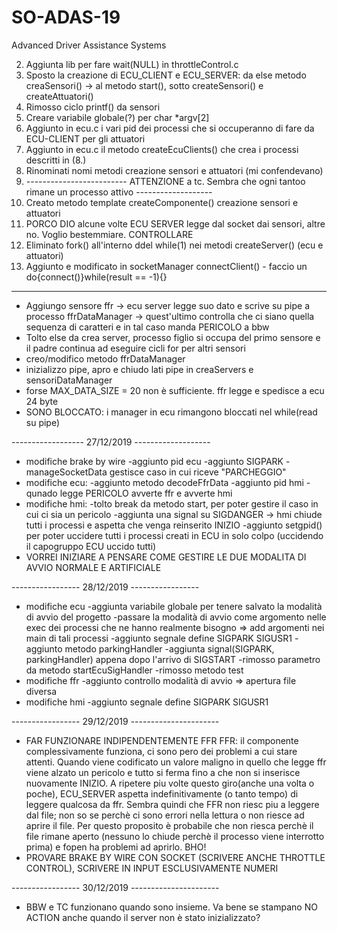 # SO-ADAS-19
Advanced Driver Assistance Systems

2.	Aggiunta lib per fare wait(NULL) in throttleControl.c
5.	Sposto la creazione di ECU_CLIENT e ECU_SERVER: da else metodo creaSensori() -> al metodo start(), sotto createSensori() e createAttuatori()
6.	Rimosso ciclo printf() da sensori
7.	Creare variabile globale(?) per char *argv[2]
8.	Aggiunto in ecu.c i vari pid dei processi che si occuperanno di fare da ECU-CLIENT per gli attuatori
9.	Aggiunto in ecu.c il metodo createEcuClients() che crea i processi descritti in (8.)
10.	Rinominati nomi metodi creazione sensori e attuatori (mi confendevano)
12. -------------------------   ATTENZIONE a tc. Sembra che ogni tantoo rimane un processo attivo -------------------
13. Creato metodo template createComponente() creazione sensori e attuatori
14.	PORCO DIO alcune volte ECU SERVER legge dal socket dai sensori, altre no. Voglio bestemmiare. CONTROLLARE 
15. Eliminato fork() all'interno ddel while(1) nei metodi createServer() (ecu e attuatori)
16. Aggiunto e modificato in socketManager connectClient() - faccio un do{connect()}while(result == -1){}

---------------------------------------------------------------------------------------------------------------------------------------

-	Aggiungo sensore ffr -> ecu server legge suo dato e scrive su pipe a processo ffrDataManager -> quest'ultimo controlla che ci siano quella 		  		sequenza di caratteri e in tal caso manda PERICOLO a bbw
- Tolto else da crea server, processo figlio si occupa del primo sensore e il padre continua ad eseguire cicli for per altri sensori
- creo/modifico metodo ffrDataManager
- inizializzo pipe,  apro e chiudo lati pipe in creaServers e sensoriDataManager
- forse MAX_DATA_SIZE = 20 non è sufficiente. ffr legge e spedisce a ecu 24 byte
- SONO BLOCCATO: i manager in ecu rimangono bloccati nel while(read su pipe)


------------------ 27/12/2019 -------------------
- modifiche brake by wire
	-aggiunto pid ecu
	-aggiunto SIGPARK
	-manageSocketData gestisce caso in cui riceve "PARCHEGGIO"
- modifiche ecu:
	-aggiunto metodo decodeFfrData
	-aggiunto pid hmi
	-qunado legge PERICOLO avverte ffr e avverte hmi
- modifiche hmi:
	-tolto break da metodo start, per poter gestire il caso in cui ci sia un pericolo
	-aggiunta una signal su SIGDANGER -> hmi chiude tutti i processi e aspetta che venga reinserito INIZIO
	-aggiunto setgpid() per poter uccidere tutti i processi creati in ECU in solo colpo (uccidendo il capogruppo ECU uccido tutti)
- VORREI INIZIARE A PENSARE COME GESTIRE LE DUE MODALITA DI AVVIO NORMALE E ARTIFICIALE


----------------- 28/12/2019 -----------------
- modifiche ecu
	-aggiunta variabile globale per tenere salvato la modalità di avvio del progetto
	-passare la modalità di avvio come argomento nelle exec dei processi che ne hanno realmente bisogno => add argomenti nei main di tali processi
	-aggiunto segnale define SIGPARK SIGUSR1
	-aggiunto metodo parkingHandler
	-aggiunta signal(SIGPARK, parkingHandler) appena dopo l'arrivo di SIGSTART
	-rimosso parametro da metodo startEcuSigHandler
	-rimosso metodo test
- modifiche ffr
	-aggiunto controllo modalità di avvio => apertura file diversa
- modifiche hmi
	-aggiunto segnale define SIGPARK SIGUSR1


----------------- 29/12/2019 ----------------------
- FAR FUNZIONARE INDIPENDENTEMENTE FFR
FFR:
	il componente complessivamente funziona, ci sono pero dei problemi a cui stare attenti. Quando viene codificato 
	un valore maligno in quello che legge ffr viene alzato un pericolo e tutto si ferma fino a che non si inserisce
	nuovamente INIZIO.
	A ripetere piu volte questo giro(anche una volta o poche), ECU_SERVER aspetta indefinitivamente (o tanto tempo) di
	leggere qualcosa da ffr.
	Sembra quindi che FFR non riesc piu a leggere dal file; non so se perchè ci sono errori nella lettura o non riesce
	ad aprire il file. Per
	questo proposito è probabile che non riesca perchè il file rimane aperto (nessuno lo chiude perchè il processo
	viene interrotto prima) e 
	fopen ha problemi ad aprirlo. BHO!
- PROVARE BRAKE BY WIRE CON SOCKET (SCRIVERE ANCHE THROTTLE CONTROL), SCRIVERE IN INPUT ESCLUSIVAMENTE NUMERI

----------------- 30/12/2019 ----------------------
- BBW e TC funzionano quando sono insieme. Va bene se stampano NO ACTION anche quando il server non è stato inizializzato?

	
